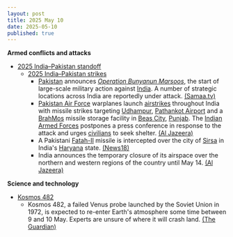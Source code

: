 ```yaml
---
layout: post
title: 2025 May 10
date: 2025-05-10
published: true
---
```



**Armed conflicts and attacks**

* [2025 India–Pakistan standoff](https://en.wikipedia.org/wiki/2025_India%E2%80%93Pakistan_standoff "2025 India–Pakistan standoff")
  + [2025 India–Pakistan strikes](https://en.wikipedia.org/wiki/2025_India%E2%80%93Pakistan_strikes "2025 India–Pakistan strikes")
    - [Pakistan](https://en.wikipedia.org/wiki/Pakistan "Pakistan") announces *[Operation Bunyanun Marsoos](https://en.wikipedia.org/wiki/Operation_Bunyanun_Marsoos "Operation Bunyanun Marsoos")*, the start of large-scale military action against [India](https://en.wikipedia.org/wiki/India "India"). A number of strategic locations across India are reportedly under attack. [(Samaa.tv)](https://www.samaa.tv/2087433227-operation-bunyan-um-marsus-pakistan-attacks-india-with-counter-strikes)
    - [Pakistan Air Force](https://en.wikipedia.org/wiki/Pakistan_Air_Force "Pakistan Air Force") warplanes launch [airstrikes](https://en.wikipedia.org/wiki/Airstrike "Airstrike") throughout India with missile strikes targeting [Udhampur](https://en.wikipedia.org/wiki/Udhampur "Udhampur"), [Pathankot Airport](https://en.wikipedia.org/wiki/Pathankot_Airport "Pathankot Airport") and a [BrahMos](https://en.wikipedia.org/wiki/BrahMos "BrahMos") missile storage facility in [Beas City](https://en.wikipedia.org/wiki/Beas_City "Beas City"), [Punjab](https://en.wikipedia.org/wiki/Punjab%2C_India "Punjab, India"). The [Indian Armed Forces](https://en.wikipedia.org/wiki/Indian_Armed_Forces "Indian Armed Forces") postpones a press conference in response to the attack and urges [civilians](https://en.wikipedia.org/wiki/Civilian "Civilian") to seek shelter. [(Al Jazeera)](https://www.aljazeera.com/news/liveblog/2025/5/10/india-pakistan-live-pakistan-airbases-targeted-as-blasts-rock-north-india)
    - A Pakistani [Fatah-II](https://en.wikipedia.org/wiki/List_of_missiles_of_Pakistan "List of missiles of Pakistan") missile is intercepted over the city of [Sirsa](https://en.wikipedia.org/wiki/Sirsa "Sirsa") in India's [Haryana](https://en.wikipedia.org/wiki/Haryana "Haryana") state. [(News18)](https://www.news18.com/india/india-cities-high-alert-pakistan-operation-bunyan-ul-marsoos-fateh-2-missile-intercepted-sirsa-operation-sindoor-latest-news-ws-l-9330892.html)
    - India announces the temporary closure of its airspace over the northern and western regions of the country until May 14. [(Al Jazeera)](https://aje.io/pw1um1?update=3699354)

**Science and technology**

* [Kosmos 482](https://en.wikipedia.org/wiki/Kosmos_482 "Kosmos 482")
  + Kosmos 482, a failed Venus probe launched by the Soviet Union in 1972, is expected to re-enter Earth's atmosphere some time between 9 and 10 May. Experts are unsure of where it will crash land. [(The Guardian)](https://www.theguardian.com/science/2025/may/09/part-of-soviet-era-spacecraft-to-crash-to-earth-this-weekend)
